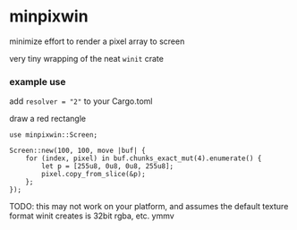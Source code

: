 # minpixwin
minimize effort to render a pixel array to screen    

very tiny wrapping of the neat `winit` crate 

### example use

add 
`resolver = "2"` to your Cargo.toml 

draw a red rectangle

    use minpixwin::Screen;

    Screen::new(100, 100, move |buf| {
        for (index, pixel) in buf.chunks_exact_mut(4).enumerate() {
            let p = [255u8, 0u8, 0u8, 255u8];
            pixel.copy_from_slice(&p);
        };
    });

TODO: this may not work on your platform, and assumes the default texture format winit creates is 32bit rgba, etc. ymmv
